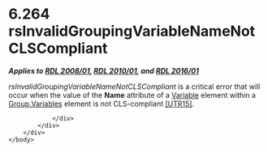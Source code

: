 <html dir="LTR" xmlns:mshelp="http://msdn.microsoft.com/mshelp" xmlns:ddue="http://ddue.schemas.microsoft.com/authoring/2003/5" xmlns:xlink="http://www.w3.org/1999/xlink" xmlns:tool="http://www.microsoft.com/tooltip">
    <head>
        <meta http-equiv="Content-Type" content="text/html; CHARSET=utf-8"></meta>
        <meta name="save" content="history"></meta>
        <title>6.264 rsInvalidGroupingVariableNameNotCLSCompliant</title>
        <xml>
            <mshelp:toctitle title="6.264 rsInvalidGroupingVariableNameNotCLSCompliant"></mshelp:toctitle>
            <mshelp:rltitle title="[MS-RDL]: rsInvalidGroupingVariableNameNotCLSCompliant"></mshelp:rltitle>
            <mshelp:keyword index="A" term="25907ac4-4125-484c-85e7-3fe9e8a296ff"></mshelp:keyword>
            <mshelp:attr name="DCSext.ContentType" value="open specification"></mshelp:attr>
            <mshelp:attr name="AssetID" value="25907ac4-4125-484c-85e7-3fe9e8a296ff"></mshelp:attr>
            <mshelp:attr name="TopicType" value="kbRef"></mshelp:attr>
            <mshelp:attr name="DCSext.Title" value="[MS-RDL]: rsInvalidGroupingVariableNameNotCLSCompliant" />
        </xml>
    </head>
    <body>
        <div id="header">
            <h1 class="heading">6.264 rsInvalidGroupingVariableNameNotCLSCompliant</h1>
        </div>
        <div id="mainSection">
            <div id="mainBody">
                <div id="allHistory" class="saveHistory"></div>
                <div id="sectionSection0" class="section" name="collapseableSection">
                    

<p><b><i>Applies to </i></b><a href="1e855f94-4617-47e4-b89e-0856c6cb420f.md"><b><i>RDL 2008/01</i></b></a><b><i>,
</i></b><a href="3428e690-a348-4ec7-8a6a-8efb42d2cdee.md"><b><i>RDL 2010/01</i></b></a><b><i>,
and </i></b><a href="52ce3983-2bfc-4e72-9359-42aaf5fe4509.md"><b><i>RDL 2016/01</i></b></a></p>

<p><i>rsInvalidGroupingVariableNameNotCLSCompliant</i> is a
critical error that will occur when the value of the <b>Name</b> attribute of a
<a href="fc2c2c96-ec36-47c2-b156-a6d8c0cbabd8.md">Variable</a> element within
a <a href="6c962d11-0f93-4955-8b55-b80d04b44c3f.md">Group.Variables</a>
element is not CLS-compliant <a href="https://go.microsoft.com/fwlink/?LinkId=147989">[UTR15]</a>.</p>


                </div>
            </div>
        </div>
    </body>
</html>